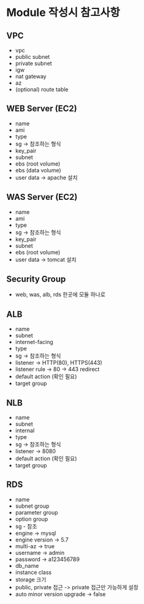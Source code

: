 # Module 작성시 참고사항
## VPC
- vpc
- public subnet
- private subnet
- igw
- nat gateway
- az
- (optional) route table

## WEB Server (EC2)
- name
- ami
- type
- sg -> 참조하는 형식
- key_pair
- subnet
- ebs (root volume)
- ebs (data volume)
- user data -> apache 설치

## WAS Server (EC2)
- name
- ami
- type
- sg -> 참조하는 형식
- key_pair
- subnet
- ebs (root volume)
- user data -> tomcat 설치

## Security Group
- web, was, alb, rds 한곳에 모듈 하나로

## ALB
- name
- subnet
- internet-facing
- type
- sg -> 참조하는 형식
- listener -> HTTP(80), HTTPS(443)
- listener rule -> 80 -> 443 redirect
- default action (확인 필요)
- target group

## NLB
- name
- subnet
- internal
- type
- sg -> 참조하는 형식
- listener -> 8080
- default action (확인 필요)
- target group

## RDS
- name
- subnet group
- parameter group
- option group
- sg - 참조
- engine -> mysql
- engine version -> 5.7
- multi-az -> true
- username -> admin
- password -> a123456789
- db_name
- instance class
- storage 크기
- public, private 접근 -> private 접근만 가능하게 설정 
- auto minor version upgrade -> false 

